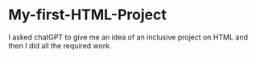 # My-first-HTML-Project
I asked chatGPT to give me an idea of an inclusive project on HTML and then I did all the required work.
